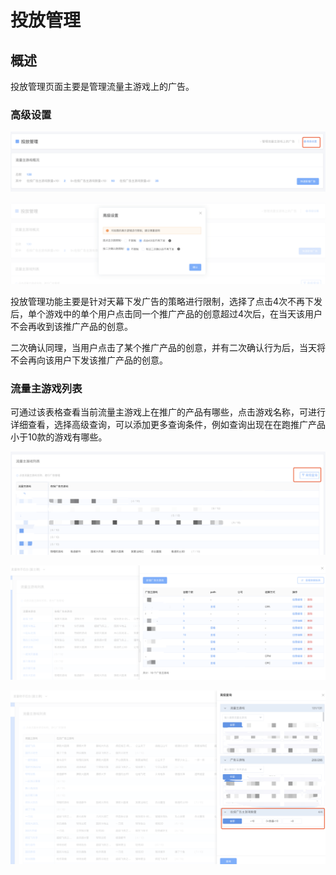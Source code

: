 # 投放管理

## 概述

投放管理页面主要是管理流量主游戏上的广告。

### 高级设置

![](../../.gitbook/assets/image%20%2882%29.png)

![](../../.gitbook/assets/image%20%2816%29.png)

投放管理功能主要是针对天幕下发广告的策略进行限制，选择了点击4次不再下发后，单个游戏中的单个用户点击同一个推广产品的创意超过4次后，在当天该用户不会再收到该推广产品的创意。

二次确认同理，当用户点击了某个推广产品的创意，并有二次确认行为后，当天将不会再向该用户下发该推广产品的创意。

### 流量主游戏列表

可通过该表格查看当前流量主游戏上在推广的产品有哪些，点击游戏名称，可进行详细查看，选择高级查询，可以添加更多查询条件，例如查询出现在在跑推广产品小于10款的游戏有哪些。

![](../../.gitbook/assets/image%20%2870%29.png)

![](../../.gitbook/assets/image%20%2820%29.png)

![](../../.gitbook/assets/image%20%2886%29.png)

## 

